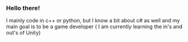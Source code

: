 ### Hello there! 
I mainly code in c++ or python, but I know a bit about c# as well
and my main goal is to be a game developer ( I am currently learning the in's and out's of Unity)
